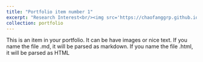 ```yaml
--- 
title: "Portfolio item number 1" 
excerpt: "Research Interest<br/><img src='https://chaofanggrp.github.io/pages/images/Res1.png'>" 
collection: portfolio 
--- 
```


This is an item in your portfolio. It can be have images or nice text. If you name the file .md, it will be parsed as markdown. If you name the file .html, it will be parsed as HTML
